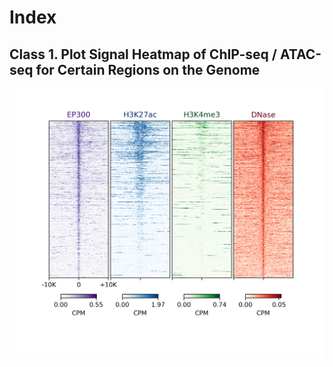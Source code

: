 # Index

## Class 1. Plot Signal Heatmap of ChIP-seq / ATAC-seq for Certain Regions on the Genome

![Example](Example_1.Heatmap_for_ChIP-seq/Heatmap_allmarkers_200X50.png)
